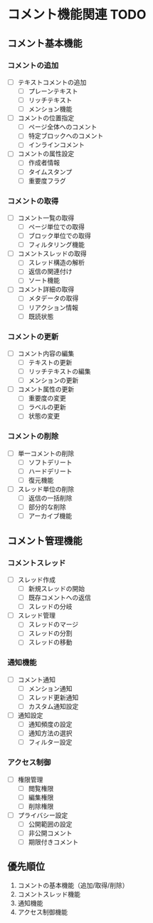 # コメント機能関連 TODO

## コメント基本機能

### コメントの追加

- [ ] テキストコメントの追加
  - [ ] プレーンテキスト
  - [ ] リッチテキスト
  - [ ] メンション機能
- [ ] コメントの位置指定
  - [ ] ページ全体へのコメント
  - [ ] 特定ブロックへのコメント
  - [ ] インラインコメント
- [ ] コメントの属性設定
  - [ ] 作成者情報
  - [ ] タイムスタンプ
  - [ ] 重要度フラグ

### コメントの取得

- [ ] コメント一覧の取得
  - [ ] ページ単位での取得
  - [ ] ブロック単位での取得
  - [ ] フィルタリング機能
- [ ] コメントスレッドの取得
  - [ ] スレッド構造の解析
  - [ ] 返信の関連付け
  - [ ] ソート機能
- [ ] コメント詳細の取得
  - [ ] メタデータの取得
  - [ ] リアクション情報
  - [ ] 既読状態

### コメントの更新

- [ ] コメント内容の編集
  - [ ] テキストの更新
  - [ ] リッチテキストの編集
  - [ ] メンションの更新
- [ ] コメント属性の更新
  - [ ] 重要度の変更
  - [ ] ラベルの更新
  - [ ] 状態の変更

### コメントの削除

- [ ] 単一コメントの削除
  - [ ] ソフトデリート
  - [ ] ハードデリート
  - [ ] 復元機能
- [ ] スレッド単位の削除
  - [ ] 返信の一括削除
  - [ ] 部分的な削除
  - [ ] アーカイブ機能

## コメント管理機能

### コメントスレッド

- [ ] スレッド作成
  - [ ] 新規スレッドの開始
  - [ ] 既存コメントへの返信
  - [ ] スレッドの分岐
- [ ] スレッド管理
  - [ ] スレッドのマージ
  - [ ] スレッドの分割
  - [ ] スレッドの移動

### 通知機能

- [ ] コメント通知
  - [ ] メンション通知
  - [ ] スレッド更新通知
  - [ ] カスタム通知設定
- [ ] 通知設定
  - [ ] 通知頻度の設定
  - [ ] 通知方法の選択
  - [ ] フィルター設定

### アクセス制御

- [ ] 権限管理
  - [ ] 閲覧権限
  - [ ] 編集権限
  - [ ] 削除権限
- [ ] プライバシー設定
  - [ ] 公開範囲の設定
  - [ ] 非公開コメント
  - [ ] 期限付きコメント

## 優先順位

1. コメントの基本機能（追加/取得/削除）
2. コメントスレッド機能
3. 通知機能
4. アクセス制御機能
